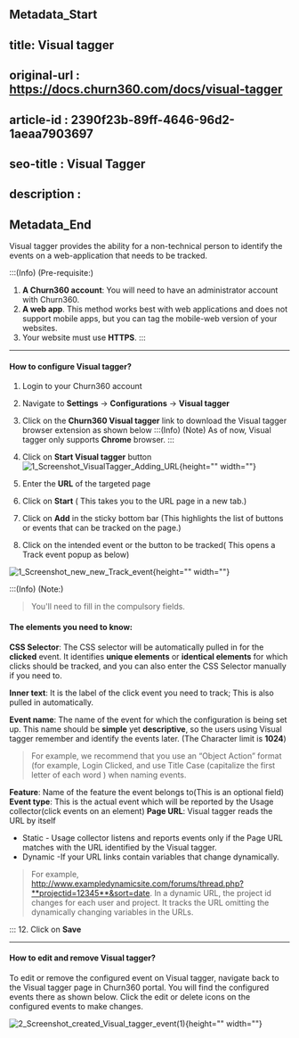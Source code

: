 ## Metadata_Start
## title: Visual tagger
## original-url : https://docs.churn360.com/docs/visual-tagger
## article-id : 2390f23b-89ff-4646-96d2-1aeaa7903697
## seo-title : Visual Tagger 
## description : 
## Metadata_End
Visual tagger provides the ability for a non-technical person to identify the events on a web-application that needs to be tracked.

:::(Info) (Pre-requisite:)

1. **A Churn360 account**: You will need to have an administrator account with Churn360.
2. **A web app**. This method works best with web applications and does not support mobile apps, but you can tag the mobile-web version of your websites.
3. Your website must use **HTTPS**.
:::


* * *

#### How to configure Visual tagger?

1. Login to your Churn360 account 
2. Navigate to **Settings** → **Configurations** → **Visual tagger**
3. Click on the **Churn360 Visual tagger** link to download the Visual tagger browser extension as shown below
:::(Info) (Note)
 As of now, Visual tagger only supports **Chrome** browser.
:::
7. Click on **Start Visual tagger** button 
![1_Screenshot_VisualTagger_Adding_URL](https://cdn.document360.io/b618a27d-7a6e-4dfb-84d1-30d3ef656644/Images/Documentation/1_Screenshot_VisualTagger_Adding_URL.png){height="" width=""}

8. Enter the **URL** of the targeted page
9. Click on **Start** ( This takes you to the URL page in a new tab.)
10. Click on **Add** in the sticky bottom bar (This highlights the list of buttons or events that can be tracked on the page.)
11. Click on the intended event or the button to be tracked( This opens a Track event popup as below)

![1_Screenshot_new_new_Track_event](https://cdn.document360.io/b618a27d-7a6e-4dfb-84d1-30d3ef656644/Images/Documentation/1_Screenshot_new_new_Track_event.png){height="" width=""}


:::(Info) (Note:)
>  You'll need to fill in the compulsory fields.

#### The elements you need to know:
**CSS Selector**: The CSS selector will be automatically pulled in for the **clicked** event. It identifies **unique elements** or **identical elements** for which clicks should be tracked, and you can also enter the CSS Selector manually if you need to.

**Inner text**: It is the label of the click event you need to track; This is also pulled in automatically.

**Event name**: The name of the event for which the configuration is being set up. This name should be **simple** yet **descriptive**, so the users using Visual tagger remember and identify the events later. (The Character limit is **1024**) 
> For example, we recommend that you use an “Object Action” format (for example, Login Clicked, and use Title Case (capitalize the first letter of each word ) when naming events.

**Feature**: Name of the feature the event belongs to(This is an optional field)
 **Event type**: This is the actual event which will be reported by the Usage collector(click events on an element) 
**Page URL**: Visual tagger reads the URL by itself

 * Static - Usage collector listens and reports events only if the Page URL matches with the URL identified by the Visual tagger.
 * Dynamic -If your URL links contain variables that change dynamically.

> For example, http://www.exampledynamicsite.com/forums/thread.php?**projectid=12345**&sort=date. In a dynamic URL, the project id  changes for each user and project. It tracks the URL omitting the dynamically changing variables in the URLs. 

:::
12. Click on **Save** 

* * *

#### How to edit and remove Visual tagger?

To edit or remove the configured event on Visual tagger, navigate back to the Visual tagger page in Churn360 portal. You will find the configured events there as shown below. Click the edit or delete icons on the configured events to make changes.

![2_Screenshot_created_Visual_tagger_event\(1\)](https://cdn.document360.io/b618a27d-7a6e-4dfb-84d1-30d3ef656644/Images/Documentation/2_Screenshot_created_Visual_tagger_event%281%29.png){height="" width=""} 



